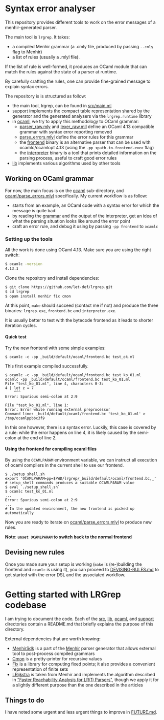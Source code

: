 # Syntax error analyser 

This repository provides different tools to work on the error messages of a menhir-generated parser.

The main tool is `lrgrep`. It takes:

- a compiled Menhir grammar (a .cmly file, produced by passing `--cmly` flag to Menhir) 
- a list of rules (usually a .mlyl file).

If the list of rule is well-formed, it produces an OCaml module that can match the rules against the state of a parser at runtime.

By carefully crafting the rules, one can provide fine-grained message to explain syntax errors.



The repository is is structured as follow:

- the main tool, lrgrep, can be found in [src/main.ml]()
- [support]() implements the compact table representation shared by the generator and the generated analysers via the `lrgrep.runtime` library
- in [ocaml](), we try to apply this methodology to OCaml grammar:
  - [parser_raw.mly](ocaml/parser_raw.mly) and [lexer_raw.mll](ocaml/lexer_raw.mll) define an OCaml 4.13 compatible grammar with syntax error reporting removed
  - [parse_errors.mlyl](ocaml/parse_errors.mlyl) define the error rules for this grammar
  -  the [frontend](ocaml/frontend.ml) binary is an alternative parser that can be used with ocamlc/ocamlopt 4.13 (using the `-pp <path-to-frontend.exe>` flag)
  - the [interpreter](ocaml/interpreter.ml) binary is a tool that prints detailed information on the parsing process, useful to craft good error rules 
- [lib]() implements various algorithms used by other tools



## Working on OCaml grammar

For now, the main focus is on the [ocaml]() sub-directory, and [ocaml/parse_errors.mlyl]() specifically.
My current workflow is as follow:

- starts from an example, an OCaml code with a syntax error for which the message is quite bad
- by reading the [grammar](ocaml/parser_raw.mly) and the output of the interpreter, get an idea of what the parsing situation looks like around the error point
- craft an error rule, and debug it using by passing `-pp frontend` to  `ocamlc` 

### Setting up the tools

All the work is done using OCaml 4.13. Make sure you are using the right switch:

```bash
$ ocamlc -version
4.13.1
```

Clone the repository and install dependencies:

```bash
$ git clone https://github.com/let-def/lrgrep.git
$ cd lrgrep
$ opam install menhir fix cmon
```

At this point, `make` should succeed (contact me if not) and produce the three binaries: `lrgrep.exe`, `frontend.bc` and `interpreter.exe`.

It is usually better to test with the bytecode frontend as it leads to shorter iteration cycles.

#### Quick test

Try the new frontend with some simple examples:

```
$ ocamlc -c -pp _build/default/ocaml/frontend.bc test_ok.ml
```
This first example compiled successfully.

```
$ ocamlc -c -pp _build/default/ocaml/frontend.bc test_ko_01.ml
ocamlc -pp _build/default/ocaml/frontend.bc test_ko_01.ml
File "test_ko_01.ml", line 4, characters 0-3:
4 | let z = 7
    ^^^
Error: Spurious semi-colon at 2:9

File "test_ko_01.ml", line 1:
Error: Error while running external preprocessor
Command line: _build/default/ocaml/frontend.bc 'test_ko_01.ml' > /tmp/ocamlppbbc3f9
```

In this one however, there is a syntax error. Luckily, this case is covered by a rule: while the error happens on line 4, it is likely caused by the semi-colon at the end of line 2.

#### Using the frontend for compiling ocaml files

By using the `OCAMLPARAM` environment variable, we can instruct all execution of ocaml compilers in the current shell to use our frontend.

```shell
$ ./setup_shell.sh
export 'OCAMLPARAM=pp=$PWD/lrgrep/_build/default/ocaml/frontend.bc,_'
# setup_shell commands produces a suitable OCAMLPARAM value
$ eval `./setup_shell.sh`
$ ocamlc test_ko_01.ml
...
Error: Spurious semi-colon at 2:9
...
# In the updated environment, the new frontend is picked up automatically
```

Now you are ready to iterate on [ocaml/parse_errors.mlyl]() to produce new rules.

**Note: `unset OCAMLPARAM` to switch back to the normal frontend**

## Devising new rules

Once you made sure your setup is working (`make` is (re-)building the frontend and `ocamlc` is using it), you can proceed to [DEVISING-RULES.md](DEVISING-RULES.md) to get started with the error DSL and the associated workflow.

# Getting started with LRGrep codebase

I am trying to document the code. Each of the [src](src), [lib](lib), [ocaml](ocaml), and [support](support) directories contain a README.md that briefly explains the purpose of this directory.

External dependencies that are worth knowing:

- [MenhirSdk](https://opam.ocaml.org/packages/menhirSdk/) is a part of the [Menhir](http://gitlab.inria.fr/fpottier/menhir) parser generator that allows external tool to post-process compiled grammars
- [Cmon](https://opam.ocaml.org/packages/cmon/) is a pretty-printer for recursive values
- [Fix](https://gitlab.inria.fr/fpottier/fix) is a library for computing fixed points; it also provides a convenient representation of finite sets
- [LRijkstra](https://gitlab.inria.fr/fpottier/menhir/-/blob/master/src/LRijkstraFast.mli) is taken from Menhir and implements the algorithm described in ["Faster Reachability Analysis for LR(1) Parsers"](https://dl.acm.org/doi/10.1145/3486608.3486903), though we apply it for a slightly different purpose than the one described in the articles

## Things to do

I have noted some urgent and less urgent things to improve in [FUTURE.md](FUTURE.md).
